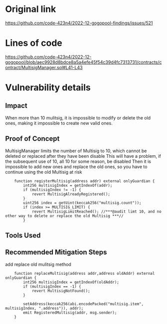 # Original link
https://github.com/code-423n4/2022-12-gogopool-findings/issues/521
# Lines of code

https://github.com/code-423n4/2022-12-gogopool/blob/aec9928d8bdce8a5a4efe45f54c39d4fc7313731/contracts/contract/MultisigManager.sol#L41-L43


# Vulnerability details

## Impact
When more than 10 mulitsig, it is impossible to modify or delete the old ones, making it impossible to create new valid ones.

## Proof of Concept

MultisigManager limits the number of Multisig to 10, which cannot be deleted or replaced after they have been disable
This will have a problem, if the subsequent use of 10, all 10 for some reason, be disabled
Then it is impossible to add new ones and replace the old ones, so you have to continue using the old Multisig at risk

```solidity
    function registerMultisig(address addr) external onlyGuardian {
        int256 multisigIndex = getIndexOf(addr);
        if (multisigIndex != -1) {
            revert MultisigAlreadyRegistered();
        }
        uint256 index = getUint(keccak256("multisig.count"));
        if (index >= MULTISIG_LIMIT) {
            revert MultisigLimitReached(); //***@audit limt 10, and no other way to delete or replace the old Multisig ***//
        }
```

## Tools Used

## Recommended Mitigation Steps

add replace old mulitsig method

```solidity
    function replaceMultisig(address addr,address oldAddr) external onlyGuardian {
        int256 multisigIndex = getIndexOf(oldAddr);
        if (multisigIndex == -1) {
            revert MultisigNotFound();
        }

        setAddress(keccak256(abi.encodePacked("multisig.item", multisigIndex, ".address")), addr);
        emit RegisteredMultisig(addr, msg.sender);
    }
```